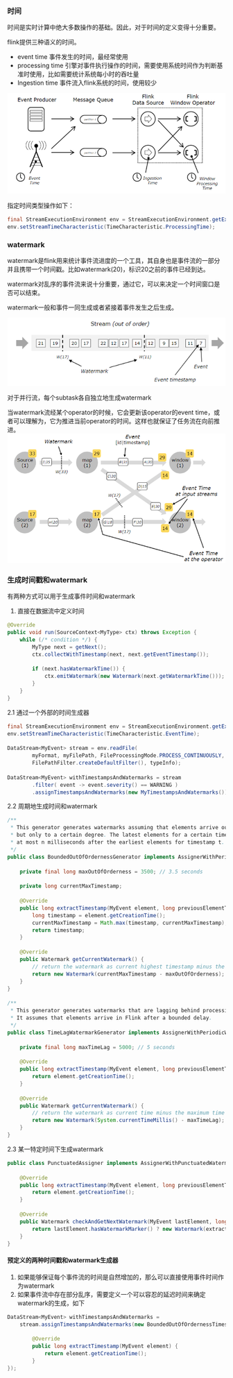 ### 时间
时间是实时计算中绝大多数操作的基础。因此，对于时间的定义变得十分重要。

flink提供三种语义的时间。

- event time 事件发生的时间，最经常使用
- processing time 引擎对事件执行操作的时间，需要使用系统时间作为判断基准时使用，比如需要统计系统每小时的吞吐量
- Ingestion time 事件流入flink系统的时间，使用较少

![time](https://github.com/southCountry/omar-blog/raw/master/images/flink/time.png)

指定时间类型操作如下：
```java
final StreamExecutionEnvironment env = StreamExecutionEnvironment.getExecutionEnvironment();
env.setStreamTimeCharacteristic(TimeCharacteristic.ProcessingTime);
```

### watermark
watermark是flink用来统计事件流进度的一个工具，其自身也是事件流的一部分并且携带一个时间戳。比如watermark(20)，标识20之前的事件已经到达。

watermark对乱序的事件流来说十分重要，通过它，可以来决定一个时间窗口是否可以结束。

watermark一般和事件一同生成或者紧接着事件发生之后生成。

![watermark](https://github.com/southCountry/omar-blog/raw/master/images/flink/watermark.png)

对于并行流，每个subtask各自独立地生成watermark

当watermark流经某个operator的时候，它会更新该operator的event time，或者可以理解为，它为推进当前operator的时间。这样也就保证了任务流在向前推进。
![parallel-watermark](https://github.com/southCountry/omar-blog/raw/master/images/flink/parallel-watermark.png)

### 生成时间戳和watermark
有两种方式可以用于生成事件时间和watermark
1. 直接在数据流中定义时间
```java
@Override
public void run(SourceContext<MyType> ctx) throws Exception {
	while (/* condition */) {
		MyType next = getNext();
		ctx.collectWithTimestamp(next, next.getEventTimestamp());

		if (next.hasWatermarkTime()) {
			ctx.emitWatermark(new Watermark(next.getWatermarkTime()));
		}
	}
}
```
2.1 通过一个外部的时间生成器
```java
final StreamExecutionEnvironment env = StreamExecutionEnvironment.getExecutionEnvironment();
env.setStreamTimeCharacteristic(TimeCharacteristic.EventTime);

DataStream<MyEvent> stream = env.readFile(
        myFormat, myFilePath, FileProcessingMode.PROCESS_CONTINUOUSLY, 100,
        FilePathFilter.createDefaultFilter(), typeInfo);

DataStream<MyEvent> withTimestampsAndWatermarks = stream
        .filter( event -> event.severity() == WARNING )
        .assignTimestampsAndWatermarks(new MyTimestampsAndWatermarks());
```
2.2 周期地生成时间和watermark
```java
/**
 * This generator generates watermarks assuming that elements arrive out of order,
 * but only to a certain degree. The latest elements for a certain timestamp t will arrive
 * at most n milliseconds after the earliest elements for timestamp t.
 */
public class BoundedOutOfOrdernessGenerator implements AssignerWithPeriodicWatermarks<MyEvent> {

    private final long maxOutOfOrderness = 3500; // 3.5 seconds

    private long currentMaxTimestamp;

    @Override
    public long extractTimestamp(MyEvent element, long previousElementTimestamp) {
        long timestamp = element.getCreationTime();
        currentMaxTimestamp = Math.max(timestamp, currentMaxTimestamp);
        return timestamp;
    }

    @Override
    public Watermark getCurrentWatermark() {
        // return the watermark as current highest timestamp minus the out-of-orderness bound
        return new Watermark(currentMaxTimestamp - maxOutOfOrderness);
    }
}

/**
 * This generator generates watermarks that are lagging behind processing time by a fixed amount.
 * It assumes that elements arrive in Flink after a bounded delay.
 */
public class TimeLagWatermarkGenerator implements AssignerWithPeriodicWatermarks<MyEvent> {

	private final long maxTimeLag = 5000; // 5 seconds

	@Override
	public long extractTimestamp(MyEvent element, long previousElementTimestamp) {
		return element.getCreationTime();
	}

	@Override
	public Watermark getCurrentWatermark() {
		// return the watermark as current time minus the maximum time lag
		return new Watermark(System.currentTimeMillis() - maxTimeLag);
	}
}
```

2.3 某一特定时间下生成watermark
```java
public class PunctuatedAssigner implements AssignerWithPunctuatedWatermarks<MyEvent> {

	@Override
	public long extractTimestamp(MyEvent element, long previousElementTimestamp) {
		return element.getCreationTime();
	}

	@Override
	public Watermark checkAndGetNextWatermark(MyEvent lastElement, long extractedTimestamp) {
		return lastElement.hasWatermarkMarker() ? new Watermark(extractedTimestamp) : null;
	}
}
```

#### 预定义的两种时间戳和watermark生成器
1. 如果能够保证每个事件流的时间是自然增加的，那么可以直接使用事件时间作为watermark
2. 如果事件流中存在部分乱序，需要定义一个可以容忍的延迟时间来确定watermark的生成，如下
```java
DataStream<MyEvent> withTimestampsAndWatermarks =
    stream.assignTimestampsAndWatermarks(new BoundedOutOfOrdernessTimestampExtractor<MyEvent>(Time.seconds(10)) {

        @Override
        public long extractTimestamp(MyEvent element) {
            return element.getCreationTime();
        }
});
```


